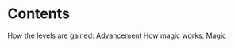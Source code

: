 # Contents

How the levels are gained: [Advancement](https://kickmaniac.github.io/av-knave-2e-hack-rules/advancement/)
How magic works: [Magic](https://kickmaniac.github.io/av-knave-2e-hack-rules/magic/)